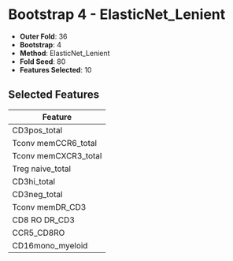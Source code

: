 # Bootstrap 4 - ElasticNet_Lenient

- **Outer Fold**: 36
- **Bootstrap**: 4
- **Method**: ElasticNet_Lenient
- **Fold Seed**: 80
- **Features Selected**: 10

## Selected Features

| Feature |
|---------|
| CD3pos_total |
| Tconv memCCR6_total |
| Tconv memCXCR3_total |
| Treg naive_total |
| CD3hi_total |
| CD3neg_total |
| Tconv memDR_CD3 |
| CD8 RO DR_CD3 |
| CCR5_CD8RO |
| CD16mono_myeloid |
